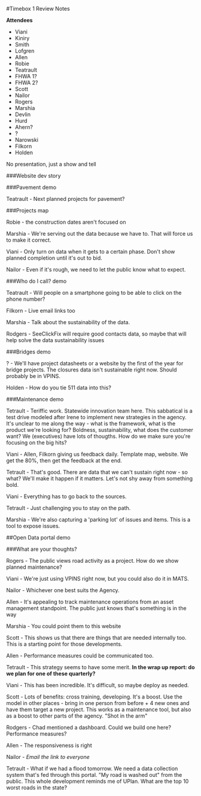 #Timebox 1 Review Notes

**Attendees**
- Viani
- Kiniry
- Smith
- Lofgren
- Allen
- Robie
- Teatrault
- FHWA 1?
- FHWA 2?
- Scott
- Nailor
- Rogers
- Marshia
- Devlin
- Hurd
- Ahern?
- ?
- Narowski
- Filkorn
- Holden

No presentation, just a show and tell

###Website dev story

###Pavement demo

Teatrault - Next planned projects for pavement?

###Projects map

Robie - the construction dates aren't focused on

Marshia - We're serving out the data because we have to. That will force us to make it correct.

Viani - Only turn on data when it gets to a certain phase. Don't show planned completion until it's out to bid.

Nailor - Even if it's rough, we need to let the public know what to expect.

###Who do I call? demo

Teatrault - Will people on a smartphone going to be able to click on the phone number?

Filkorn - Live email links too

Marshia - Talk about the sustainability of the data.

Rodgers - SeeClickFix will require good contacts data, so maybe that will help solve the data sustainability issues

###Bridges demo

? - We'll have project datasheets or a website by the first of the year for bridge projects. The closures data isn't sustainable right now. Should probably be in VPINS.

Holden - How do you tie 511 data into this?

###Maintenance demo

Tetrault - Teriffic work. Statewide innovation team here. This sabbatical is a test drive modeled after Irene to implement new strategies in the agency. It's unclear to me along the way - what is the framework, what is the product we're looking for? Boldness, sustainability, what does the customer want? We (executives) have lots of thougths. How do we make sure you're focusing on the big hits? 

Viani - Allen, Filkorn giving us feedback daily. Template map, website. We get the 80%, then get the feedback at the end. 

Tetrault - That's good. There are data that we can't sustain right now - so what? We'll make it happen if it matters. Let's not shy away from something bold.

Viani - Everything has to go back to the sources. 

Tetrault - Just challenging you to stay on the path.

Marshia - We're also capturing a 'parking lot' of issues and items. This is a tool to expose issues.

##Open Data portal demo

###What are your thoughts?

Rogers - The public views road activity as a project. How do we show planned maintenance? 

Viani - We're just using VPINS right now, but you could also do it in MATS.

Nailor - Whichever one best suits the Agency.

Allen - It's appealing to track maintenance operations from an asset management standpoint. The public just knows that's something is in the way

Marshia - You could point them to this website

Scott - This shows us that there are things that are needed internally too. This is a starting point for those developments.

Allen - Performance measures could be communicated too.

Tetrault - This strategy seems to have some merit. **In the wrap up report: do we plan for one of these quarterly?**

Viani - This has been incredible. It's difficult, so maybe deploy as needed.

Scott - Lots of benefits: cross training, developing. It's a boost. Use the model in other places - bring in one person from before + 4 new ones and have them target a new project. This works as a maintenance tool, but also as a boost to other parts of the agency. "Shot in the arm"

Rodgers - Chad mentioned a dashboard. Could we build one here? Performance measures?

Allen - The responsiveness is right

Nailor - *Email the link to everyone*  

Tetrault - What if we had a flood tomorrow. We need a data collection system that's fed through this portal. "My road is washed out" from the public. This whole development reminds me of UPlan. What are the top 10 worst roads in the state?







